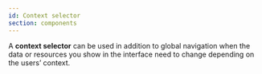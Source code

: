 ```yaml
---
id: Context selector
section: components
---
```

A **context selector** can be used in addition to global navigation when the data or resources you show in the interface need to change depending on the users’ context.
